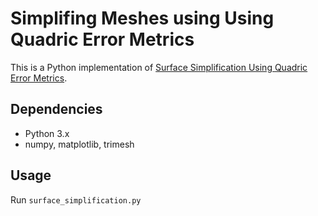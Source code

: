 # Simplifing Meshes using Using Quadric Error Metrics
This is a Python implementation of [Surface Simplification Using Quadric Error Metrics](https://cg.informatik.uni-freiburg.de/intern/seminar/meshSimplification_1997_Garland.pdf).

## Dependencies
+ Python 3.x
+ numpy, matplotlib, trimesh

## Usage
Run `surface_simplification.py`
